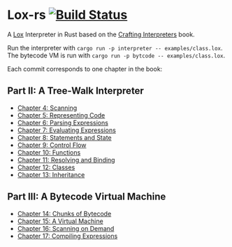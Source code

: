 # Lox-rs [![Build Status](https://travis-ci.com/jeschkies/lox-rs.svg?branch=master)](https://travis-ci.com/jeschkies/lox-rs)

A [Lox](http://craftinginterpreters.com/the-lox-language.html) Interpreter in Rust based on the
[Crafting Interpreters](http://craftinginterpreters.com) book.

Run the interpreter with `cargo run -p interpreter -- examples/class.lox`. The bytecode VM is run with `cargo run -p bytcode -- examples/class.lox`.

Each commit corresponds to one chapter in the book:

## Part II: A Tree-Walk Interpreter
  * [Chapter 4: Scanning](https://github.com/jeschkies/lox-rs/commit/9fef15e73fdf57a3e428bb074059c7e144e257f7)
  * [Chapter 5: Representing Code](https://github.com/jeschkies/lox-rs/commit/0156a95b4bf448dbff9cb4341a2339b741a163ca)
  * [Chapter 6: Parsing Expressions](https://github.com/jeschkies/lox-rs/commit/9508c9d887a88540597d314520ae6aa045256e7d)
  * [Chapter 7: Evaluating Expressions](https://github.com/jeschkies/lox-rs/commit/fd90ef985c88832c9af6f193e0614e41dd13ef28)
  * [Chapter 8: Statements and State](https://github.com/jeschkies/lox-rs/commit/941cbba900acb5876dbe6031b24ef31ff81ca99e)
  * [Chapter 9: Control Flow](https://github.com/jeschkies/lox-rs/commit/d1f8d67f65fa4d66e24e654fec7bd8d1529b124d)
  * [Chapter 10: Functions](https://github.com/jeschkies/lox-rs/commit/0e10d13944a6cd77d37f9cdf393ed81ba9573172)
  * [Chapter 11: Resolving and Binding](https://github.com/jeschkies/lox-rs/commit/bd2952230567df568d77855f730540462f350a45)
  * [Chapter 12: Classes](https://github.com/jeschkies/lox-rs/commit/337896b3dae4087ad889dca2f3cca32ed025134b)
  * [Chapter 13: Inheritance](https://github.com/jeschkies/lox-rs/commit/0207ecc8fca1af20667c69cefb4fa5f277330ca3)
  
  ## Part III: A Bytecode Virtual Machine 
  * [Chapter 14: Chunks of Bytecode](https://github.com/jeschkies/lox-rs/commit/bcec748d59b568c3b6ce93d6d07b40b14f44caa0)
  * [Chapter 15: A Virtual Machine](https://github.com/jeschkies/lox-rs/commit/5c528b63f0ea4a5cfce3757b6c0a5323cba1abf6)
  * [Chapter 16: Scanning on Demand](https://github.com/jeschkies/lox-rs/commit/60563c11311c6c1efc268646305028eeb6024d29)
  * [Chapter 17: Compiling Expressions](https://github.com/jeschkies/lox-rs/commit/85e21bd3c9e8d9eb30e3f758051779bb1362b17e)
